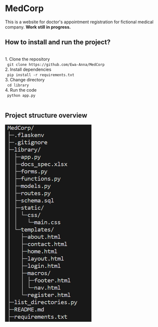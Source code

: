 <h1> MedCorp </h1>

This is a website for doctor's appointment registration for fictional medical company.
<b>Work still in progress.</b>
<br>
<h2> How to install and run the project? </h2>
<br>
1. Clone the repository
<br>
<code> git clone https://github.com/Ewa-Anna/MedCorp </code>
<br>
2. Install dependencies
<br>
<code> pip install -r requirements.txt </code>
<br>
3. Change directory
<br>
<code> cd library </code>
<br>
4. Run the code
<br>
<code> python app.py </code>
<br>
<br>
<h2> Project structure overview </h2>
<img src="library\static\svg\tree.png" alt="tree_directory">